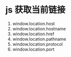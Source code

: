 # js 获取当前链接
1. window.location.host
2. window.location.hostname
3. window.location.href
4. window.location.pathname
5. window.location.protocol
6. window.location.port